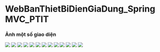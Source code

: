 # WebBanThietBiDienGiaDung_SpringMVC_PTIT

### Ảnh một số giao diện                
                                    
 <img src="images/login.jpg" > 
 <img src="images/signup.jpg" >
 <img src="images/verify.jpg" >
 <img src="images/forgetPass.jpg" >
 <img src="images/main.jpg" >
 <img src="images/type.jpg." >
 <img src="images/infor.jpg" >
 <img src="images/infor2.jpg" >
 <img src="images/infor2.jpg" >
 <img src="images/search.jpg" >
 <img src="images/cart.jpg" >
 <img src="images/order.jpg" >
 <img src="images/admin.jpg" >
  
